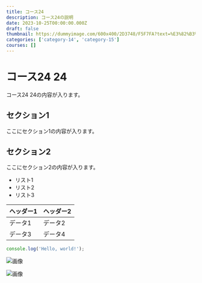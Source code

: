 ```yaml
---
title: コース24
description: コース24の説明
date: 2023-10-25T00:00:00.000Z
draft: false
thumbnail: https://dummyimage.com/600x400/2D3748/F5F7FA?text=%E3%82%B3%E3%83%BC%E3%82%B924
categories: ['category-14', 'category-15']
courses: []
---
```


# コース24 24

コース24 24の内容が入ります。

## セクション1
ここにセクション1の内容が入ります。

## セクション2
ここにセクション2の内容が入ります。

- リスト1
- リスト2
- リスト3

| ヘッダー1 | ヘッダー2 |
| --------- | --------- |
| データ1   | データ2   |
| データ3   | データ4   |

```javascript
console.log('Hello, world!');
```


![画像](https://dummyimage.com/320x180/2D3748/F5F7FA?text=%E3%82%B3%E3%83%BC%E3%82%B924+24)

![画像](https://dummyimage.com/640x360/1A202C/EDF2F7?text=%E3%82%B3%E3%83%BC%E3%82%B924+24)